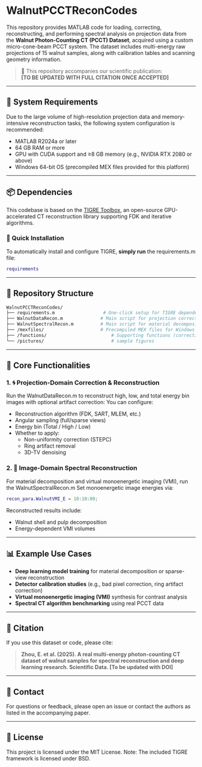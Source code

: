 # WalnutPCCTReconCodes

This repository provides MATLAB code for loading, correcting, reconstructing, and performing spectral analysis on projection data from the **Walnut Photon-Counting CT (PCCT) Dataset**, acquired using a custom micro-cone-beam PCCT system. The dataset includes multi-energy raw projections of 15 walnut samples, along with calibration tables and scanning geometry information.

> 📖 This repository accompanies our scientific publication:  
> **[TO BE UPDATED WITH FULL CITATION ONCE ACCEPTED]**

---

## 🔧 System Requirements

Due to the large volume of high-resolution projection data and memory-intensive reconstruction tasks, the following system configuration is recommended:

- MATLAB R2024a or later
- 64 GB RAM or more
- GPU with CUDA support and ≥8 GB memory (e.g., NVIDIA RTX 2080 or above)
- Windows 64-bit OS (precompiled MEX files provided for this platform)

---

## 📦 Dependencies

This codebase is based on the [TIGRE Toolbox](https://github.com/CERN/TIGRE), an open-source GPU-accelerated CT reconstruction library supporting FDK and iterative algorithms.

### 🔁 Quick Installation

To automatically install and configure TIGRE, **simply run** the requirements.m file:

```matlab
requirements
```

---

## 🧩 Repository Structure
```bash
WalnutPCCTReconCodes/
├── requirements.m                  # One-click setup for TIGRE dependency
├── WalnutDataRecon.m              # Main script for projection correction and CT reconstruction
├── WalnutSpectralRecon.m          # Main script for material decomposition and VMI
├── /mexfiles/                     # Precompiled MEX files for Windows 64-bit
├── /functions/                        # Supporting functions (correction, recon, etc.)
└── /pictures/                         # sample figures
```

---

## 🚀 Core Functionalities
### 1. 🌀 Projection-Domain Correction & Reconstruction
Run the WalnutDataRecon.m to reconstruct high, low, and total energy bin images with optional artifact correction:
You can configure:
- Reconstruction algorithm (FDK, SART, MLEM, etc.)
- Angular sampling (full/sparse views)
- Energy bin (Total / High / Low)
- Whether to apply:
  - Non-uniformity correction (STEPC)
  - Ring artifact removal
  - 3D-TV denoising
### 2. 🧪 Image-Domain Spectral Reconstruction
For material decomposition and virtual monoenergetic imaging (VMI), run the WalnutSpectralRecon.m
Set monoenergetic image energies via:
```matlab
recon_para.WalnutVMI_E = 10:10:80;
```
Reconstructed results include:
- Walnut shell and pulp decomposition
- Energy-dependent VMI volumes

---

## 📊 Example Use Cases
- **Deep learning model training** for material decomposition or sparse-view reconstruction
- **Detector calibration studies** (e.g., bad pixel correction, ring artifact correction)
- **Virtual monoenergetic imaging (VMI)** synthesis for contrast analysis
- **Spectral CT algorithm benchmarking** using real PCCT data

---

## 📎 Citation
If you use this dataset or code, please cite:
> **Zhou, E. et al. (2025). A real multi-energy photon-counting CT dataset of walnut samples for spectral reconstruction and deep learning research. Scientific Data. [To be updated with DOI]**

---

## 📮 Contact
For questions or feedback, please open an issue or contact the authors as listed in the accompanying paper.

---

## 📑 License
This project is licensed under the MIT License.
Note: The included TIGRE framework is licensed under BSD.
